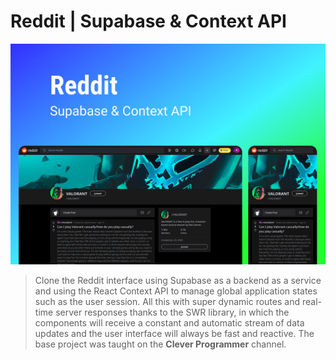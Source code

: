 # Reddit | Supabase & Context API

![cover](cover.png)

> Clone the Reddit interface using Supabase as a backend as a service and using the React Context API to manage global application states such as the user session. All this with super dynamic routes and real-time server responses thanks to the SWR library, in which the components will receive a constant and automatic stream of data updates and the user interface will always be fast and reactive. The base project was taught on the <strong>Clever Programmer</strong> channel.
